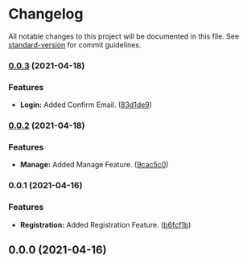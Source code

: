 # Changelog

All notable changes to this project will be documented in this file. See [standard-version](https://github.com/conventional-changelog/standard-version) for commit guidelines.

### [0.0.3](https://github.com/GuillemPallares/IdentityServer4-AspNetCoreIdentity.Template/compare/v0.0.2...v0.0.3) (2021-04-18)


### Features

* **Login:** Added Confirm Email. ([83d1de9](https://github.com/GuillemPallares/IdentityServer4-AspNetCoreIdentity.Template/commit/83d1de9085cc170d0bfd3fb3c47629f8a8667e7f))

### [0.0.2](https://github.com/GuillemPallares/IdentityServer4-AspNetCoreIdentity.Template/compare/v0.0.1...v0.0.2) (2021-04-18)


### Features

* **Manage:** Added Manage Feature. ([9cac5c0](https://github.com/GuillemPallares/IdentityServer4-AspNetCoreIdentity.Template/commit/9cac5c0dc1e0189b2a0d99c0a53e48127275d05f))

### 0.0.1 (2021-04-16)


### Features

* **Registration:** Added Registration Feature. ([b6fcf1b](https://github.com/GuillemPallares/IdentityServer4-AspNetCoreIdentity.Template/commit/b6fcf1b3a49fc1304a2e6f98cdb6313a19144c44))

## 0.0.0 (2021-04-16)
